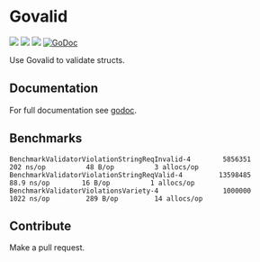 # Govalid

![](https://github.com/twharmon/govalid/workflows/Test/badge.svg) [![](https://goreportcard.com/badge/github.com/twharmon/govalid)](https://goreportcard.com/report/github.com/twharmon/govalid) [![](https://gocover.io/_badge/github.com/twharmon/govalid)](https://gocover.io/github.com/twharmon/govalid) [![GoDoc](https://godoc.org/github.com/twharmon/govalid?status.svg)](https://godoc.org/github.com/twharmon/govalid)

Use Govalid to validate structs.

## Documentation
For full documentation see [godoc](https://godoc.org/github.com/twharmon/govalid).

## Benchmarks
```
BenchmarkValidatorViolationStringReqInvalid-4   	 5856351	       202 ns/op	      48 B/op	       3 allocs/op
BenchmarkValidatorViolationStringReqValid-4     	13598485	        88.9 ns/op	      16 B/op	       1 allocs/op
BenchmarkValidatorViolationsVariety-4           	 1000000	      1022 ns/op	     289 B/op	      14 allocs/op
```

## Contribute
Make a pull request.
